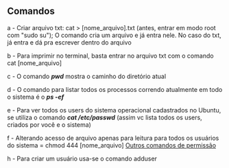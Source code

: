 ## Comandos

a - Criar arquivo txt: cat > [nome_arquivo].txt (antes, entrar em modo root com "sudo su");
O comando cria um arquivo e já entra nele. No caso do txt, já entra e dá pra escrever dentro do arquivo

b - Para imprimir no terminal, basta entrar no arquivo txt com o comando cat [nome_arquivo]

c - O comando _**pwd**_ mostra o caminho do diretório atual

d - O comando para listar todos os processos correndo atualmente em todo o sistema é o _**ps -ef**_

e - Para ver todos os users do sistema operacional cadastrados no Ubuntu, se utiliza o comando _**cat /etc/passwd**_ (assim vc lista todos os users, criados
por você e o sistema)

f - Alterando acesso de arquivo apenas para leitura para todos os usuários do sistema = chmod 444 [nome_arquivo]
  [Outros comandos de permissão](https://e-tinet.com/linux/chmod/#:~:text=Tamb%C3%A9m%20conhecido%20como%20change%20mode,permiss%C3%B5es%20dos%20usu%C3%A1rios%20%C3%A9%20essencial.)
  
h - Para criar um usuário usa-se o comando adduser
